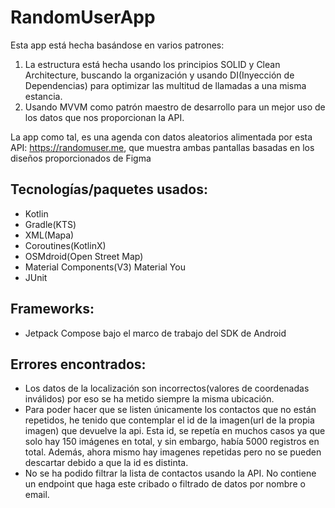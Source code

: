 # RandomUserApp

Esta app está hecha basándose en varios patrones:

1. La estructura está hecha usando los principios SOLID y Clean Architecture, buscando la organización y usando DI(Inyección de Dependencias) para optimizar las multitud de llamadas a una misma estancia.
2. Usando MVVM como patrón maestro de desarrollo para un mejor uso de los datos que nos proporcionan la API.

La app como tal, es una agenda con datos aleatorios alimentada por esta API: https://randomuser.me, que muestra ambas pantallas basadas en los diseños proporcionados de Figma

## Tecnologías/paquetes usados:
- Kotlin
- Gradle(KTS)
- XML(Mapa)
- Coroutines(KotlinX)
- OSMdroid(Open Street Map)
- Material Components(V3) Material You
- JUnit

## Frameworks:
- Jetpack Compose bajo el marco de trabajo del SDK de Android


## Errores encontrados:
- Los datos de la localización son incorrectos(valores de coordenadas inválidos) por eso se ha metido siempre la misma ubicación.
- Para poder hacer que se listen únicamente los contactos que no están repetidos, he tenido que contemplar el id de la imagen(url de la propia imagen) que devuelve la api. Esta id, se repetía en muchos casos ya que solo hay 150 imágenes en total, y sin embargo, había 5000 registros en total. Además, ahora mismo hay imagenes repetidas pero no se pueden descartar debido a que la id es distinta.
- No se ha podido filtrar la lista de contactos usando la API. No contiene un endpoint que haga este cribado o filtrado de datos por nombre o email.
